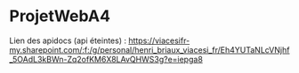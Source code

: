 ﻿# ProjetWebA4


Lien des apidocs (api éteintes) : https://viacesifr-my.sharepoint.com/:f:/g/personal/henri_briaux_viacesi_fr/Eh4YUTaNLcVNjhf_5OAdL3kBWn-Zq2ofKM6X8LAvQHWS3g?e=iepga8 
